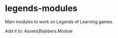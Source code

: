 # legends-modules
Main modules to work on Legends of Learning games.

Add it to:
Assets\Blabbers.Module
